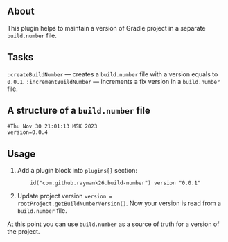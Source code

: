 ## About

This plugin helps to maintain a version of Gradle project in a separate `build.number` file.

## Tasks

`:createBuildNumber` — creates a `build.number` file with a version equals to `0.0.1`.
`:incrementBuildNumber` — increments a fix version in a `build.number` file.

## A structure of a `build.number` file

```properties
#Thu Nov 30 21:01:13 MSK 2023
version=0.0.4
```

## Usage

1. Add a plugin block into `plugins{}` section:

    ```
        id("com.github.raymank26.build-number") version "0.0.1"
    ```

2. Update project version `version = rootProject.getBuildNumberVersion()`. Now your version is read from
   a `build.number` file.

At this point you can use `build.number` as a source of truth for a version of the project.




